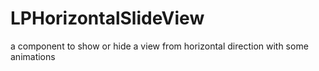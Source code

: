 # LPHorizontalSlideView
a component to show or hide a view from horizontal direction with some animations
